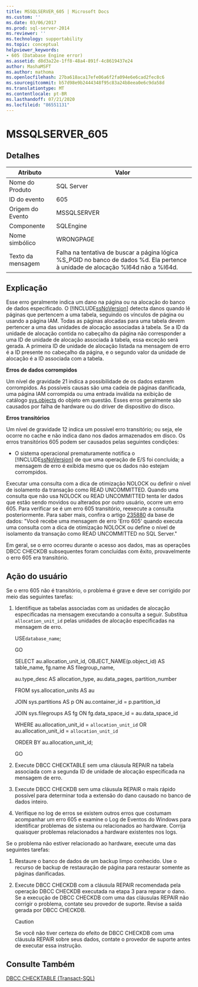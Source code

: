 ```yaml
---
title: MSSQLSERVER_605 | Microsoft Docs
ms.custom: ''
ms.date: 03/06/2017
ms.prod: sql-server-2014
ms.reviewer: ''
ms.technology: supportability
ms.topic: conceptual
helpviewer_keywords:
- 605 (Database Engine error)
ms.assetid: d8d3a22e-1ff8-48a4-891f-4c8619437e24
author: MashaMSFT
ms.author: mathoma
ms.openlocfilehash: 27ba618aca17efe06a6f2fa094e6e6cad2fec8c6
ms.sourcegitcommit: b57d98e9b2444348f95c83a24b8eea0e6c9da58d
ms.translationtype: MT
ms.contentlocale: pt-BR
ms.lasthandoff: 07/21/2020
ms.locfileid: "86551131"
---
```

# <a name="mssqlserver_605"></a>MSSQLSERVER_605
    
## <a name="details"></a>Detalhes  
  
|Atributo|Valor|  
|-|-|  
|Nome do Produto|SQL Server|  
|ID do evento|605|  
|Origem do Evento|MSSQLSERVER|  
|Componente|SQLEngine|  
|Nome simbólico|WRONGPAGE|  
|Texto da mensagem|Falha na tentativa de buscar a página lógica %S_PGID no banco de dados %d. Ela pertence à unidade de alocação %I64d não a %I64d.|  
  
## <a name="explanation"></a>Explicação  
 Esse erro geralmente indica um dano na página ou na alocação do banco de dados especificado. O [!INCLUDE[ssNoVersion](../../includes/ssnoversion-md.md)] detecta danos quando lê páginas que pertencem a uma tabela, seguindo os vínculos de página ou usando a página IAM. Todas as páginas alocadas para uma tabela devem pertencer a uma das unidades de alocação associadas à tabela. Se a ID da unidade de alocação contida no cabeçalho da página não corresponder a uma ID de unidade de alocação associada à tabela, essa exceção será gerada. A primeira ID de unidade de alocação listada na mensagem de erro é a ID presente no cabeçalho da página, e o segundo valor da unidade de alocação é a ID associada com a tabela.  
  
 **Erros de dados corrompidos**  
  
 Um nível de gravidade 21 indica a possibilidade de os dados estarem corrompidos. As possíveis causas são uma cadeia de páginas danificada, uma página IAM corrompida ou uma entrada inválida na exibição de catálogo [sys.objects](/sql/relational-databases/system-catalog-views/sys-objects-transact-sql) do objeto em questão. Esses erros geralmente são causados por falha de hardware ou do driver de dispositivo do disco.  
  
 **Erros transitórios**  
  
 Um nível de gravidade 12 indica um possível erro transitório; ou seja, ele ocorre no cache e não indica dano nos dados armazenados em disco. Os erros transitórios 605 podem ser causados pelas seguintes condições:  
  
-   O sistema operacional prematuramente notifica o [!INCLUDE[ssNoVersion](../../includes/ssnoversion-md.md)] de que uma operação de E/S foi concluída; a mensagem de erro é exibida mesmo que os dados não estejam corrompidos.  
  
 Executar uma consulta com a dica de otimização NOLOCK ou definir o nível de isolamento da transação como READ UNCOMMITTED. Quando uma consulta que não usa NOLOCK ou READ UNCOMMITTED tenta ler dados que estão sendo movidos ou alterados por outro usuário, ocorre um erro 605. Para verificar se é um erro 605 transitório, reexecute a consulta posteriormente. Para saber mais, confira o artigo [235880](https://support.microsoft.com/kb/235880/en-us) da base de dados: "Você recebe uma mensagem de erro 'Erro 605' quando executa uma consulta com a dica de otimização NOLOCK ou define o nível de isolamento da transação como READ UNCOMMITTED no SQL Server."  
  
 Em geral, se o erro ocorreu durante o acesso aos dados, mas as operações DBCC CHECKDB subsequentes foram concluídas com êxito, provavelmente o erro 605 era transitório.  
  
## <a name="user-action"></a>Ação do usuário  
 Se o erro 605 não é transitório, o problema é grave e deve ser corrigido por meio das seguintes tarefas:  
  
1.  Identifique as tabelas associadas com as unidades de alocação especificadas na mensagem executando a consulta a seguir. Substitua `allocation_unit_id` pelas unidades de alocação especificadas na mensagem de erro.  
  
     USE`database_name`;  
  
     GO  
  
     SELECT au.allocation_unit_id, OBJECT_NAME(p.object_id) AS table_name, fg.name AS filegroup_name,  
  
     au.type_desc AS allocation_type, au.data_pages, partition_number  
  
     FROM sys.allocation_units AS au  
  
     JOIN sys.partitions AS p ON au.container_id = p.partition_id  
  
     JOIN sys.filegroups AS fg ON fg.data_space_id = au.data_space_id  
  
     WHERE au.allocation_unit_id = `allocation_unit_id` OR au.allocation_unit_id = `allocation_unit_id`  
  
     ORDER BY au.allocation_unit_id;  
  
     GO  
  
2.  Execute DBCC CHECKTABLE sem uma cláusula REPAIR na tabela associada com a segunda ID de unidade de alocação especificada na mensagem de erro.  
  
3.  Execute DBCC CHECKDB sem uma cláusula REPAIR o mais rápido possível para determinar toda a extensão do dano causado no banco de dados inteiro.  
  
4.  Verifique no log de erros se existem outros erros que costumam acompanhar um erro 605 e examine o Log de Eventos do Windows para identificar problemas de sistema ou relacionados ao hardware. Corrija quaisquer problemas relacionados a hardware existentes nos logs.  
  
 Se o problema não estiver relacionado ao hardware, execute uma das seguintes tarefas:  
  
1.  Restaure o banco de dados de um backup limpo conhecido. Use o recurso de backup de restauração de página para restaurar somente as páginas danificadas.  
  
2.  Execute DBCC CHECKDB com a cláusula REPAIR recomendada pela operação DBCC CHECKDB executada na etapa 3 para reparar o dano. Se a execução de DBCC CHECKDB com uma das cláusulas REPAIR não corrigir o problema, contate seu provedor de suporte. Revise a saída gerada por DBCC CHECKDB.  
  
    > [!CAUTION]  
    >  Se você não tiver certeza do efeito de DBCC CHECKDB com uma cláusula REPAIR sobre seus dados, contate o provedor de suporte antes de executar essa instrução.  
  
## <a name="see-also"></a>Consulte Também  
 [DBCC CHECKTABLE &#40;Transact-SQL&#41;](/sql/t-sql/database-console-commands/dbcc-checktable-transact-sql)  
  
  
